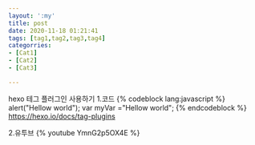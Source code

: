 ```yaml
---
layout: ':my'
title: post
date: 2020-11-18 01:21:41
tags: [tag1,tag2,tag3,tag4]
categorries:
- [Cat1]
- [Cat2]
- [Cat3]

---
```

hexo 테그 플러그인 사용하기
1.코드
{% codeblock lang:javascript %}
 alert("Hellow world");
 var myVar ="Hellow world";
{% endcodeblock %}
https://hexo.io/docs/tag-plugins

2.유투브
{% youtube YmnG2p5OX4E %}
